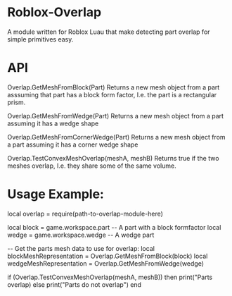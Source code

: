 # Roblox-Overlap
A module written for Roblox Luau that make detecting part overlap for simple primitives easy.

# API
Overlap.GetMeshFromBlock(Part)
  Returns a new mesh object from a part asssuming that part has a block form factor,
  I.e. the part is a rectangular prism.

Overlap.GetMeshFromWedge(Part)
  Returns a new mesh object from a part assuming it has a wedge shape

Overlap.GetMeshFromCornerWedge(Part)
  Returns a new mesh object from a part assuming it has a corner wedge shape

Overlap.TestConvexMeshOverlap(meshA, meshB)
  Returns true if the two meshes overlap, I.e. they share some of the same volume.

# Usage Example:

local overlap = require(path-to-overlap-module-here)

local block = game.workspace.part  -- A part with a block formfactor
local wedge = game.workspace.wedge -- A wedge part

-- Get the parts mesh data to use for overlap:
local blockMeshRepresentation = Overlap.GetMeshFromBlock(block)
local wedgeMeshRepresentation = Overlap.GetMeshFromWedge(wedge)

if (Overlap.TestConvexMeshOverlap(meshA, meshB)) then
  print("Parts overlap)
else
  print("Parts do not overlap")
end
